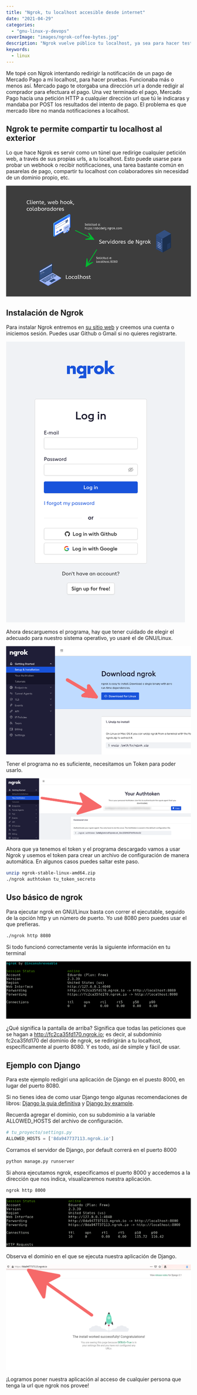 ```yaml
---
title: "Ngrok, tu localhost accesible desde internet"
date: "2021-04-29"
categories: 
  - "gnu-linux-y-devops"
coverImage: "images/ngrok-coffee-bytes.jpg"
description: "Ngrok vuelve público tu localhost, ya sea para hacer testeo de respuestas a tus endpoints o mostrarle avances a tus clientes."
keywords:
  - linux
---
```


Me topé con Ngrok intentando redirigir la notificación de un pago de Mercado Pago a mi localhost, para hacer pruebas. Funcionaba más o menos así. Mercado pago te otorgaba una dirección url a donde redigir al comprador para efectuara el pago. Una vez terminado el pago, Mercado Pago hacía una petición HTTP a cualquier dirección url que tú le indicaras y mandaba por POST los resultados del intento de pago. El problema es que mercado libre no manda notificaciones a localhost.

## Ngrok te permite compartir tu localhost al exterior

Lo que hace Ngrok es servir como un túnel que redirige cualquier petición web, a través de sus propias urls, a tu localhost. Esto puede usarse para probar un webhook o recibir notificaciones, una tarea bastante común en pasarelas de pago, compartir tu localhost con colaboradores sin necesidad de un dominio propio, etc.

![](images/EsquemaNgrok.png)

## Instalación de Ngrok

Para instalar Ngrok entremos en [su sitio web](https://ngrok.com/) y creemos una cuenta o iniciemos sesión. Puedes usar Github o Gmail si no quieres registrarte.

![Pantalla de loggeo de la página web de Ngrok](images/LoginNgrok.png)

Ahora descarguemos el programa, hay que tener cuidado de elegir el adecuado para nuestro sistema operativo, yo usaré el de GNU/Linux.

![Enlace de descarga de la página web de Ngrok](images/DownloadNgrok.png)

Tener el programa no es suficiente, necesitamos un Token para poder usarlo.

![Token de acceso de la página web de Ngrok](images/TokenNgrok.png)

Ahora que ya tenemos el token y el programa descargado vamos a usar Ngrok y usemos el token para crear un archivo de configuración de manera automática. En algunos casos puedes saltar este paso.

```bash
unzip ngrok-stable-linux-amd64.zip
./ngrok authtoken tu_token_secreto
```

## Uso básico de ngrok

Para ejecutar ngrok en GNU/Linux basta con correr el ejecutable, seguido de la opción http y un número de puerto. Yo usé 8080 pero puedes usar el que prefieras.

```bash
./ngrok http 8080
```

Si todo funcionó correctamente verás la siguiente información en tu terminal

![Información de Ngrok en la terminal](images/NgrokTerminal.png)

¿Qué significa la pantalla de arriba? Significa que todas las peticiones que se hagan a http://fc2ca35fd170.ngrok.io; es decir, al subdominio fc2ca35fd170 del dominio de ngrok, se redirigirán a tu localhost, específicamente al puerto 8080. Y es todo, así de simple y fácil de usar.

## Ejemplo con Django

Para este ejemplo redigirí una aplicación de Django en el puesto 8000, en lugar del puerto 8080.

Si no tienes idea de como usar Django tengo algunas recomendaciones de libros: [Django la guia definitiva](https://coffeebytes.dev/la-guia-definitiva-de-django/) y [Django by example](https://coffeebytes.dev/aprender-django-con-django-by-example-mi-resena/).

Recuerda agregar el dominio, con su subdominio a la variable ALLOWED\_HOSTS del archivo de configuración.

```python
# tu_proyecto/settings.py
ALLOWED_HOSTS = ['8da947737113.ngrok.io']
```

Corramos el servidor de Django, por default correrá en el puerto 8000

```bash
python manage.py runserver
```

Si ahora ejecutamos ngrok, especificamos el puerto 8000 y accedemos a la dirección que nos indica, visualizaremos nuestra aplicación.

```bash
ngrok http 8000
```

![Información de la información de Ngrok para el ejemplo de Django](images/NgrokEjemploDjango.png)

Observa el dominio en el que se ejecuta nuestra aplicación de Django.

![Aplicación de Django corriendo en el dominio de Ngrok](images/NgrokTunnel-1.png)

¡Logramos poner nuestra aplicación al acceso de cualquier persona que tenga la url que ngrok nos provee!

